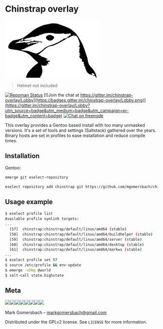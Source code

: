 # Chinstrap overlay
[![Helmet](chinstrap.png)](https://github.com/mgomersbach/chinstrap-overlay)
> Helmet not included

[![Repoman Status](https://travis-ci.com/mgomersbach/chinstrap-overlay.png?branch=master)](https://travis-ci.com/mgomersbach/chinstrap-overlay)
[![Join the chat at https://gitter.im/chinstrap-overlay/Lobby](https://badges.gitter.im/chinstrap-overlay/Lobby.png)](https://gitter.im/chinstrap-overlay/Lobby?utm_source=badge&utm_medium=badge&utm_campaign=pr-badge&utm_content=badge)
[![Chat on freenode](https://img.shields.io/badge/chat-on%20freenode-red.png)](irc://freenode/chinstrap)


This overlay provides a Gentoo based install with too many unmasked versions.
It's a set of tools and settings (Saltstack) gathered over the years.
Binary hosts are set in profiles to ease installation and reduce compile times.

## Installation

Gentoo:

```sh
emerge git eselect-repository
```

```sh
eselect repository add chinstrap git https://github.com/mgomersbach/chinstrap-overlay.git
```


## Usage example

```sh
$ eselect profile list
Available profile symlink targets:
...
  [57]  chinstrap:chinstrap/default/linux/amd64 (stable)
  [58]  chinstrap:chinstrap/default/linux/amd64/buildhelper (stable)
  [59]  chinstrap:chinstrap/default/linux/amd64/server (stable)
  [60]  chinstrap:chinstrap/default/linux/amd64/desktop (stable)
  [61]  chinstrap:chinstrap/default/linux/amd64/markws (stable)
...
$ eselect profile set 57
$ source /etc/profile && env-update
$ emerge -uDNg @world
$ salt-call state.highstate
```


## Meta
[![](https://sourcerer.io/fame/mgomersbach/mgomersbach/chinstrap-overlay/images/0)](https://sourcerer.io/fame/mgomersbach/mgomersbach/chinstrap-overlay/links/0)[![](https://sourcerer.io/fame/mgomersbach/mgomersbach/chinstrap-overlay/images/1)](https://sourcerer.io/fame/mgomersbach/mgomersbach/chinstrap-overlay/links/1)[![](https://sourcerer.io/fame/mgomersbach/mgomersbach/chinstrap-overlay/images/2)](https://sourcerer.io/fame/mgomersbach/mgomersbach/chinstrap-overlay/links/2)[![](https://sourcerer.io/fame/mgomersbach/mgomersbach/chinstrap-overlay/images/3)](https://sourcerer.io/fame/mgomersbach/mgomersbach/chinstrap-overlay/links/3)[![](https://sourcerer.io/fame/mgomersbach/mgomersbach/chinstrap-overlay/images/4)](https://sourcerer.io/fame/mgomersbach/mgomersbach/chinstrap-overlay/links/4)[![](https://sourcerer.io/fame/mgomersbach/mgomersbach/chinstrap-overlay/images/5)](https://sourcerer.io/fame/mgomersbach/mgomersbach/chinstrap-overlay/links/5)[![](https://sourcerer.io/fame/mgomersbach/mgomersbach/chinstrap-overlay/images/6)](https://sourcerer.io/fame/mgomersbach/mgomersbach/chinstrap-overlay/links/6)[![](https://sourcerer.io/fame/mgomersbach/mgomersbach/chinstrap-overlay/images/7)](https://sourcerer.io/fame/mgomersbach/mgomersbach/chinstrap-overlay/links/7)


Mark Gomersbach – markgomersbach@gmail.com

Distributed under the GPLv2 license. See ``LICENSE`` for more information.

